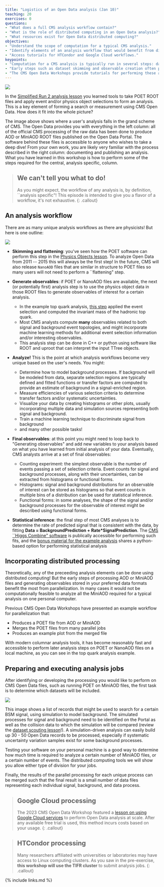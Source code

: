 ```yaml
---
title: "Logistics of an Open Data analysis (Jan 10)"
teaching: 20
exercises: 0
questions:
- "What does a full CMS analysis workflow contain?"
- "What is the role of distributed computing in an Open Data analysis?"
- "What resources exist for Open Data distributed computing?"
objectives:
- "Understand the scope of computation for a typical CMS analysis."
- "Identify elements of an analysis workflow that would benefit from distributed computing."
- "Access tutorials for HTCondor and Google Cloud workflows."
keypoints:
- "Computation for a CMS analysis is typically run in several steps: dataset skimming / flattening, observable creation, visualization, and statistical analysis."
- "Early steps such as dataset skimming and observable creation often particularly benefit from distributed computing."
- "The CMS Open Data Workshops provide tutorials for performing these analysis steps on either HTCondor or Google Cloud platforms."
---
```


![](../assets/img/analysisflow.JPG)

In the [Simplified Run 2 analysis lesson](https://cms-opendata-workshop.github.io/workshopwhepp-lesson-ttbarljetsanalysis/) you learned tools to take POET ROOT files and apply event and/or physics object selections to form an analysis. This is a key element of forming a search or measurement using CMS Open Data. How does it fit into the whole picture?

The image above shows where a user's analysis falls in the grand scheme of CMS. The Open Data provides you with everything in the left column: all of the official CMS processing of the raw data has been done to produce AOD or MiniAOD ROOT files published on the Open Data Portal. The software behind these files is accessible to anyone who wishes to take a deep dive! From your own work, you are likely very familiar with the process described in the right column: documenting and publishing an analysis. What you have learned in this workshop is how to perform some of the steps required for the central, analysis specific, column.

> ## We can't tell you what to do!
> As you might expect, the workflow of any analysis is, by definition, ``analysis specific"!
> This episode is intended to give you a flavor of a workflow, it's not exhaustive.
{: .callout}

## An analysis workflow

There are as many unique analysis workflows as there are physicists! But here is one outline:

![](../assets/img/julieflow.JPG)

- **Skimming and flattening**: you've seen how the POET software can perform this step in the [Physics Objects lesson](https://cms-opendata-workshop.github.io/workshopwhepp-lesson-physics-objects/). To analyze Open Data from 2011 -- 2015 this will always be the first step! In the future, CMS will also release `NanoAOD` files that are similar in structure to POET files so many users will not need to perform a ``flattening" step.

- **Generate observables**: if POET or NanoAOD files are available, the next (or potentially first) analysis step is to use the physics object data in those ROOT files to generate observables of interest for a certain analysis.
  - In the example top quark analysis, [this step](https://cms-opendata-workshop.github.io/workshopwhepp-lesson-ttbarljetsanalysis/04-fullanalysis/index.html) applied the event selection and computed the invariant mass of the hadronic top quark.
  - Most CMS analysts compute **many** observables related to both signal and background event topologies, and might incorporate machine learning methods for additional event selection information and/or interesting observables.
  - This analysis step can be done in C++ or python using software like ROOT and uproot that can interpret the input TTree objects. 


- **Analyze!** This is the point at which analysis workflows become very unique based on the user's needs. You might:
  - Determine how to model background processes. If background will be modeled from data, separate selection regions are typically defined and fitted functions or transfer factors are computed to provide an estimate of background in a signal-enriched region.
  - Measure efficiencies of various selection criteria to determine transfer factors and/or systematic uncertainties.
  - Visualize your data by creating histograms or other plots, usually incorporating multiple data and simulation sources representing both signal and background.
  - Train a machine learning technique to discriminate signal from background
  - and many other possible tasks!


- **Final observables**: at this point you might need to loop back to "Generating observables" and add new variables to your analysis based on what you have learned from initial analysis of your data. Eventually, CMS analysts arrive at a set of final observables:
  - Counting experiment: the simplest observable is the number of events passing a set of selection criteria. Event counts for signal and background processes, along with their uncertainties, can be extracted from histograms or functional forms.
  - Histograms: signal and background distributions for an observable of interest can be stored as histograms so that event counts in multiple bins of a distribution can be used for statistical inference.
  - Functional forms: in some analyses, the shape of the signal and/or background processes for the observable of interest might be described using functional forms.


- **Statistical inference**: the final step of most CMS analyses is to determine the rate of predicted signal that is consistent with the data, by fitting **Data = BackgroundPrediction + Rate*SignalPrediction**. The [CMS ``Higgs Combine" software](https://cms-analysis.github.io/HiggsAnalysis-CombinedLimit/) is publically accessible for performing such fits, and the [bonus material for the example analysis](https://cms-opendata-workshop.github.io/workshopwhepp-lesson-ttbarljetsanalysis/05-systematics-stats/index.html#introduction-to-stats-analysis) shares a python-based option for performing statistical analysis

## Incorporating distributed processing

Theoretically, any of the preceeding analysis elements can be done using distributed computing! But the early steps of processing AOD or MiniAOD files and generating observables stored in your preferred data formats benefit the most from parallelization. In many cases it would not be computationally feasible to analyze all the MiniAOD required for a typical analysis on one personal computer. 

Previous CMS Open Data Workshops have presented an example workflow for parallelization that:
- Produces a POET file from AOD or MiniAOD
- Merges the POET files from many parallel jobs
- Produces an example plot from the merged file

With modern columnar analysis tools, it has become reasonably fast and accessible to perform later analysis steps on POET or NanoAOD files on a local machine, as you can see in the top quark analysis example. 

## Preparing and executing analysis jobs

After identifying or developing the processing you would like to perform on CMS Open Data files, such as running POET on MiniAOD files, the first task is to determine which datasets will be included. 

![](../assets/img/jobflow.JPG)

This image shows a list of records that might be used to search for a certain BSM signal, using simulation to model background. The simulated processes for signal and background need to be identified on the Portal as well as the collision data to which the simulation will be compared (review the [dataset scouting lesson](https://cms-opendata-workshop.github.io/workshopwhepp-lesson-dataset-scouting/)!). A simulation-driven analysis can easily build up 30 - 50 Open Data records to be processed, especially if systematic uncertainty variation samples exist for some background processes.

Testing your software on your personal machine is a good way to determine how much time is required to analyze a certain number of MiniAOD files, or a certain number of events. The distributed computing tools we will show you allow either type of division for your jobs. 

Finally, the results of the parallel processing for each unique process can be merged such that the final result is a small number of data files representing each individual signal, background, and data process. 

> ## Google Cloud processing
> The 2023 CMS Open Data Workshop featured a [lesson on using Google Cloud services](https://cms-opendata-workshop.github.io/workshop2023-lesson-cloud/) to perform Open Data
> analysis at scale. After any available free trial is used, this method incurs costs based on your usage.
{: .callout}

> ## HTCondor processing
> Many researchers affiliated with universities or laboratories may have access to Linux computing clusters. 
> As you saw in the pre-exercise, **this workshop will use the TIFR cluster** to submit analysis jobs. 
{: .callout}

{% include links.md %}

